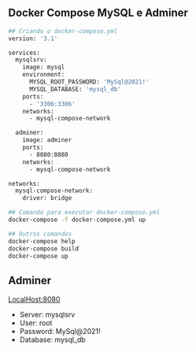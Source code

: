 ## Docker Compose MySQL e Adminer

```sh
## Criando o docker-compose.yml
version: '3.1'

services:
  mysqlsrv:
    image: mysql
    environment:
      MYSQL_ROOT_PASSWORD: 'MySql@2021!'
      MYSQL_DATABASE: 'mysql_db'
    ports:
      - '3306:3306'
    networks:
      - mysql-compose-network

  adminer:
    image: adminer
    ports:
      - 8080:8080
    networks:
      - mysql-compose-network

networks:
  mysql-compose-network:
    driver: bridge
```

```sh
## Comando para executar docker-compose.yml
docker-compose -f docker-compose.yml up

## Outros comandos
docker-compose help
docker-compose build
docker-compose up
```

## Adminer

[LocalHost:8080](http://localhost:8080)

- Server: mysqlsrv
- User: root
- Password: MySql@2021!
- Database: mysql_db

